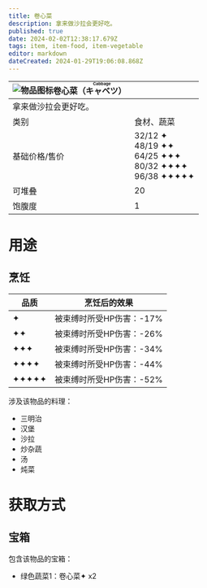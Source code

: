 ```yaml
---
title: 卷心菜
description: 拿来做沙拉会更好吃。
published: true
date: 2024-02-02T12:38:17.679Z
tags: item, item-food, item-vegetable
editor: markdown
dateCreated: 2024-01-29T19:06:08.868Z
---
```


| <img style="float: left;" src="此处放物品图标" alt="物品图标" />卷心菜（<ruby>キャベツ<rt>Cabbage</rt></ruby>） ||
| - | - |
| 拿来做沙拉会更好吃。 ||
| 类别 | 食材、蔬菜 |
| 基础价格/售价 | 32/12 ✦<br>48/19 ✦✦<br>64/25 ✦✦✦<br>80/32 ✦✦✦✦<br>96/38 ✦✦✦✦✦ |
| 可堆叠 | 20 |
| 饱腹度 | 1 |

# 用途
## 烹饪
| 品质 | 烹饪后的效果 |
| - | - |
| ✦ | 被束缚时所受HP伤害：-17% |
| ✦✦ | 被束缚时所受HP伤害：-26% |
| ✦✦✦ | 被束缚时所受HP伤害：-34% |
| ✦✦✦✦ | 被束缚时所受HP伤害：-44% |
| ✦✦✦✦✦ | 被束缚时所受HP伤害：-52% |
涉及该物品的料理：
- 三明治
- 汉堡
- 沙拉
- 炒杂蔬
- 汤
- 炖菜

# 获取方式
## 宝箱
包含该物品的宝箱：
- 绿色蔬菜1：卷心菜✦ x2